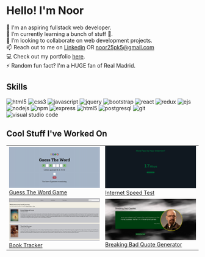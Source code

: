 <link rel="stylesheet" href="https://cdnjs.cloudflare.com/ajax/libs/font-awesome/4.7.0/css/font-awesome.min.css">

<h1>Hello! I'm Noor</h1>

👋 I'm an aspiring fullstack web developer. <br>
🌱 I’m currently learning a bunch of stuff 🤣. <br>
💞️ I’m looking to collaborate on web development projects. <br>
📫 Reach out to me on <a href="https://www.linkedin.com/in/noorrulain/" target="_blank">Linkedin</a> OR noor25pk5@gmail.com <br>
💻 Check out my portfolio <a href="https://noorrulain.github.io/portfolio/" target="_blank">here</a>. <br>
⚡ Random fun fact? I'm a HUGE fan of Real Madrid.

<h2>Skills</h2>
<p align="left">
<img src="https://img.shields.io/badge/HTML5-E34C26?style=for-the-badge&logo=html5&logoColor=white" alt="html5" />
<img src="https://img.shields.io/badge/CSS3-1572B6?style=for-the-badge&logo=css3&logoColor=white" alt="css3" />
<img src="https://img.shields.io/badge/JavaScript-323330?style=for-the-badge&logo=javascript&logoColor=F0DB4F" alt="javascript" />
<img src="https://img.shields.io/badge/jquery-131b28.svg?style=for-the-badge&logo=jquery&logoColor=0868AC" alt="jquery" />
<img src="https://img.shields.io/badge/bootstrap-563d7c.svg?style=for-the-badge&logo=bootstrap&logoColor=ffffff" alt="bootstrap" />
<img src="https://img.shields.io/badge/react-%2320232a.svg?style=for-the-badge&logo=react&logoColor=%2361DAFB" alt="react" />
<img src="https://img.shields.io/badge/redux-764abc?style=for-the-badge&logo=redux&logoColor=white" alt="redux" />
<img src="https://img.shields.io/badge/ejs-B4CA65.svg?style=for-the-badge&logo=ejs&logoColor=A91E50" alt="ejs" />
<img src="https://img.shields.io/badge/node.js-303030.svg?style=for-the-badge&logo=nodedotjs&logoColor=3c873a" alt="nodejs" />
<img src="https://img.shields.io/badge/npm-cb3837?style=for-the-badge&logo=npm&logoColor=white" alt="npm" />
<img src="https://img.shields.io/badge/express-black.svg?style=for-the-badge&logo=express&logoColor=white" alt="express" />
<img src="https://img.shields.io/badge/axios-854195?style=for-the-badge&logo=axios&logoColor=white" alt="html5" />
<img src="https://img.shields.io/badge/postgresql-2F6792.svg?style=for-the-badge&logo=postgresql&logoColor=white" alt="postgresql" />  
<img src="https://img.shields.io/badge/Git-F05032?style=for-the-badge&logo=git&logoColor=white" alt="git" />
<img src="https://img.shields.io/badge/Visual_Studio_Code-0078D4?style=for-the-badge&logo=visual%20studio%20code&logoColor=white" alt="visual studio code" />
</p>
<!-- <img src="https://skillicons.dev/icons?i=html,css,js,jquery,react,nodejs,express,vscode,bootstrap,git,postgres,)](https://skillicons.dev"> -->

<h2>Cool Stuff I've Worked On</h2>
<div>
  <table>
    <tr>
      <td width="50%">
        <img src="/guess-the-word.png" width="100%"/> <br>
        <figcaption><a href="https://github.com/noorrulain/guess-the-word">Guess The Word Game</a></figcaption>
      </td>
       <td width="50%">
        <img src="/internet-speed-app.png" width="100%"/> <br>
        <figcaption><a href="https://github.com/noorrulain/internet-speed-test">Internet Speed Test</a></figcaption>
       </td>
    </tr>
    <tr>
      <td width="50%">
        <img src="/book-tracker.png" width="100%"/> <br>
        <figcaption><a href="https://github.com/noorrulain/book-tracker">Book Tracker</a></figcaption>
      </td>
      <td width="50%">
        <img src="/breaking-bad-quote-generator.png" width="100%"/> <br>
        <figcaption><a href="https://github.com/noorrulain/breaking-bad-quote-generator">Breaking Bad Quote Generator</a></figcaption>
      </td>
    </tr>
  </table>
</div>
<br>
<div>
</div>
